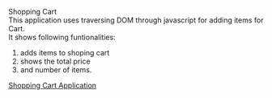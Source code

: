Shopping Cart </br>
This application uses traversing DOM through javascript for adding items for Cart.</br>
It shows following funtionalities:</br>

1) adds items to shoping cart </br>
2) shows the total price </br>
3) and number of items. </br>

<a href="https://bhuvanatn.github.io/ShoppingCart_JS/index.html"> Shopping Cart Application </a> </br>

